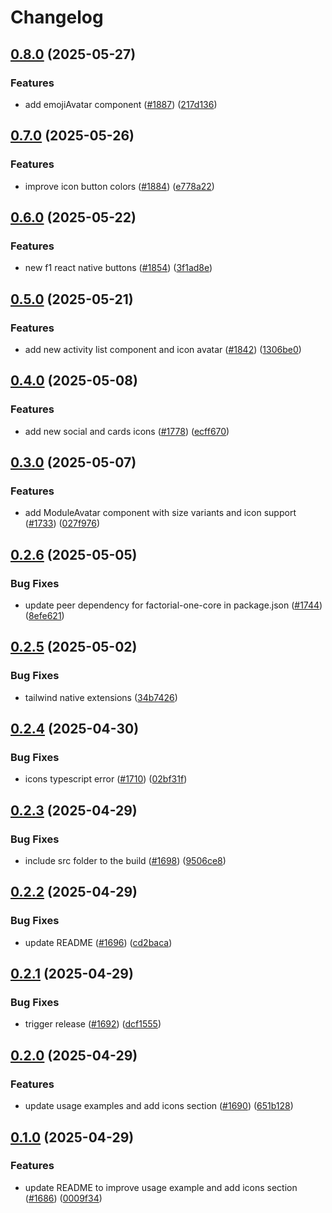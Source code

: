 # Changelog

## [0.8.0](https://github.com/factorialco/factorial-one/compare/factorial-one-react-native-v0.7.0...factorial-one-react-native-v0.8.0) (2025-05-27)


### Features

* add emojiAvatar component ([#1887](https://github.com/factorialco/factorial-one/issues/1887)) ([217d136](https://github.com/factorialco/factorial-one/commit/217d136e2fb693f72f21c506616128ad29ee6cf5))

## [0.7.0](https://github.com/factorialco/factorial-one/compare/factorial-one-react-native-v0.6.0...factorial-one-react-native-v0.7.0) (2025-05-26)


### Features

* improve icon button colors ([#1884](https://github.com/factorialco/factorial-one/issues/1884)) ([e778a22](https://github.com/factorialco/factorial-one/commit/e778a227cc5e44d0d3680f7388b008707b1bc73d))

## [0.6.0](https://github.com/factorialco/factorial-one/compare/factorial-one-react-native-v0.5.0...factorial-one-react-native-v0.6.0) (2025-05-22)


### Features

* new f1 react native buttons ([#1854](https://github.com/factorialco/factorial-one/issues/1854)) ([3f1ad8e](https://github.com/factorialco/factorial-one/commit/3f1ad8ea127ce1629a86a7706d99cc9cba019886))

## [0.5.0](https://github.com/factorialco/factorial-one/compare/factorial-one-react-native-v0.4.0...factorial-one-react-native-v0.5.0) (2025-05-21)


### Features

* add new activity list component and icon avatar ([#1842](https://github.com/factorialco/factorial-one/issues/1842)) ([1306be0](https://github.com/factorialco/factorial-one/commit/1306be0cc0f765177db4f309642dc6ffafc8f1f5))

## [0.4.0](https://github.com/factorialco/factorial-one/compare/factorial-one-react-native-v0.3.0...factorial-one-react-native-v0.4.0) (2025-05-08)


### Features

* add new social and cards icons ([#1778](https://github.com/factorialco/factorial-one/issues/1778)) ([ecff670](https://github.com/factorialco/factorial-one/commit/ecff6700581baf0ca809f4018d2a4e8fd82c18a9))

## [0.3.0](https://github.com/factorialco/factorial-one/compare/factorial-one-react-native-v0.2.6...factorial-one-react-native-v0.3.0) (2025-05-07)


### Features

* add ModuleAvatar component with size variants and icon support ([#1733](https://github.com/factorialco/factorial-one/issues/1733)) ([027f976](https://github.com/factorialco/factorial-one/commit/027f976ccad9286970b58130fc7296f88e852429))

## [0.2.6](https://github.com/factorialco/factorial-one/compare/factorial-one-react-native-v0.2.5...factorial-one-react-native-v0.2.6) (2025-05-05)


### Bug Fixes

* update peer dependency for factorial-one-core in package.json ([#1744](https://github.com/factorialco/factorial-one/issues/1744)) ([8efe621](https://github.com/factorialco/factorial-one/commit/8efe6214e15f2c6ff492620ac6820f8aa32c0b5f))

## [0.2.5](https://github.com/factorialco/factorial-one/compare/factorial-one-react-native-v0.2.4...factorial-one-react-native-v0.2.5) (2025-05-02)


### Bug Fixes

* tailwind native extensions ([34b7426](https://github.com/factorialco/factorial-one/commit/34b7426c823bb0db095a7193190004b5226e3ec9))

## [0.2.4](https://github.com/factorialco/factorial-one/compare/factorial-one-react-native-v0.2.3...factorial-one-react-native-v0.2.4) (2025-04-30)


### Bug Fixes

* icons typescript error ([#1710](https://github.com/factorialco/factorial-one/issues/1710)) ([02bf31f](https://github.com/factorialco/factorial-one/commit/02bf31fbdab9f382d870c71969aa586eb2636c5c))

## [0.2.3](https://github.com/factorialco/factorial-one/compare/factorial-one-react-native-v0.2.2...factorial-one-react-native-v0.2.3) (2025-04-29)


### Bug Fixes

* include src folder to the build ([#1698](https://github.com/factorialco/factorial-one/issues/1698)) ([9506ce8](https://github.com/factorialco/factorial-one/commit/9506ce8f57399f511e4672b1796d3f45d9dc4aba))

## [0.2.2](https://github.com/factorialco/factorial-one/compare/factorial-one-react-native-v0.2.1...factorial-one-react-native-v0.2.2) (2025-04-29)


### Bug Fixes

* update README ([#1696](https://github.com/factorialco/factorial-one/issues/1696)) ([cd2baca](https://github.com/factorialco/factorial-one/commit/cd2baca1e73eec23c1a28f3dcf7a0d3df24aa11a))

## [0.2.1](https://github.com/factorialco/factorial-one/compare/factorial-one-react-native-v0.2.0...factorial-one-react-native-v0.2.1) (2025-04-29)


### Bug Fixes

* trigger release ([#1692](https://github.com/factorialco/factorial-one/issues/1692)) ([dcf1555](https://github.com/factorialco/factorial-one/commit/dcf1555f8e54d9a2145d63bffd8684c3366d7b46))

## [0.2.0](https://github.com/factorialco/factorial-one/compare/factorial-one-react-native-v0.1.0...factorial-one-react-native-v0.2.0) (2025-04-29)


### Features

* update usage examples and add icons section ([#1690](https://github.com/factorialco/factorial-one/issues/1690)) ([651b128](https://github.com/factorialco/factorial-one/commit/651b1282ae0742883390019fb85886a163088c2d))

## [0.1.0](https://github.com/factorialco/factorial-one/compare/factorial-one-react-native-v0.0.1...factorial-one-react-native-v0.1.0) (2025-04-29)


### Features

* update README to improve usage example and add icons section ([#1686](https://github.com/factorialco/factorial-one/issues/1686)) ([0009f34](https://github.com/factorialco/factorial-one/commit/0009f340289c76cd44c22ada37041bb38ca4637a))
